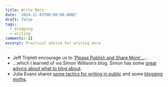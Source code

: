 ```yaml
---
title: Write More
date: '2024-11-03T00:00:00.000Z'
draft: false
tags:
  - blogging
  - writing
comments: {}
excerpt: Practical advice for writing more
---
```

- Jeff Triplett encourage us to [‘Please Publish and Share More’...](https://micro.webology.dev/2024/11/02/please-publish-and.html)...
- ...which I learned of via Simon Willison’s blog. Simon has some [great advice about what to blog about](https://simonwillison.net/2022/Nov/6/what-to-blog-about/).
- Julia Evans shares [some tactics for writing in public](https://jvns.ca/blog/2023/08/07/tactics-for-writing-in-public/) and some [blogging myths](https://jvns.ca/blog/2023/06/05/some-blogging-myths/).
